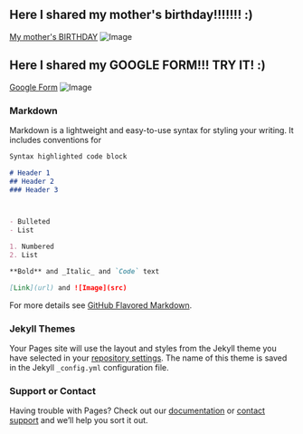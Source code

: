 
## Here I shared   **my mother's birthday**!!!!!!! :)
[My mother's BIRTHDAY](https://calendar.google.com/event?action=TEMPLATE&amp;tmeid=NzIxaWVzcjdoOW41ZDBnaXZtZmJoaWxhb2MgYW5kcmkueW92YmFrQG0&amp;tmsrc=andri.yovbak%40gmail.com) 
![Image](https://www.google.com/calendar/images/ext/gc_button1_uk.gif)
## Here I shared   **my GOOGLE FORM**!!! TRY IT! :)
[Google Form](https://docs.google.com/forms/d/e/1FAIpQLSdAOwY3YC5wQfCQgCSZe7cB1KVdeKkM6LOY8jMZi0NzgVW1jw/viewform?c=0&w=1&usp=mail_form_link)
![Image](https://lh3.googleusercontent.com/HcTkQcekMSx6lo-HwEmMw7IuXn5S-5EnC1onPTFsQMPfxAAJ1wVNu_Nv3-Oi9jCUHH706KTn1Yky5jqc8-Ro=w1366-h637)
### Markdown

Markdown is a lightweight and easy-to-use syntax for styling your writing. It includes conventions for

```markdown
Syntax highlighted code block

# Header 1
## Header 2
### Header 3



- Bulleted
- List

1. Numbered
2. List

**Bold** and _Italic_ and `Code` text

[Link](url) and ![Image](src)
```

For more details see [GitHub Flavored Markdown](https://guides.github.com/features/mastering-markdown/).

### Jekyll Themes

Your Pages site will use the layout and styles from the Jekyll theme you have selected in your [repository settings](https://github.com/AndryushkaYO/AndryushkaYO.github.io/settings). The name of this theme is saved in the Jekyll `_config.yml` configuration file.

### Support or Contact

Having trouble with Pages? Check out our [documentation](https://help.github.com/categories/github-pages-basics/) or [contact support](https://github.com/contact) and we’ll help you sort it out.
